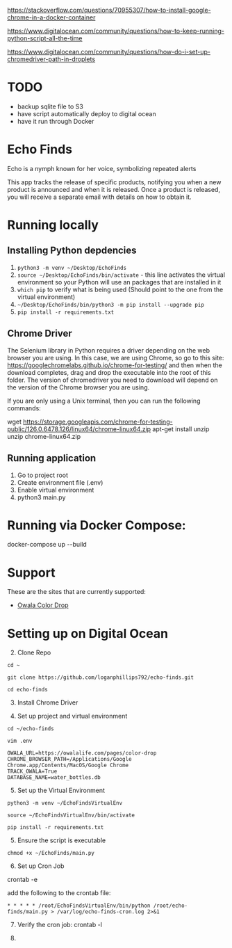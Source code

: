 https://stackoverflow.com/questions/70955307/how-to-install-google-chrome-in-a-docker-container

https://www.digitalocean.com/community/questions/how-to-keep-running-python-script-all-the-time

https://www.digitalocean.com/community/questions/how-do-i-set-up-chromedriver-path-in-droplets



# TODO

- backup sqlite file to S3
- have script automatically deploy to digital ocean
- have it run through Docker

# Echo Finds

Echo is a nymph known for her voice, symbolizing repeated alerts

This app tracks the release of specific products, notifying you when a new product is announced and when it is released. Once a product is released, you will receive a separate email with details on how to obtain it.

# Running locally

## Installing Python depdencies

1. ```python3 -m venv ~/Desktop/EchoFinds```
2. ```source ~/Desktop/EchoFinds/bin/activate``` - this line activates the virtual environment so your Python will use an packages that are installed in it
3. ```which pip``` to verify what is being used (Should point to the one from the virtual environment)
4. ```~/Desktop/EchoFinds/bin/python3 -m pip install --upgrade pip```
5. ```pip install -r requirements.txt```

## Chrome Driver

The Selenium library in Python requires a driver depending on the web browser you are using. In this case, we are using Chrome, so go to this site: https://googlechromelabs.github.io/chrome-for-testing/ and then when the download completes, drag and drop the executable into the root of this folder. The version of chromedriver you need to download will depend on the version of the Chrome browser you are using.

If you are only using a Unix terminal, then you can run the following commands:

wget https://storage.googleapis.com/chrome-for-testing-public/126.0.6478.126/linux64/chrome-linux64.zip
apt-get install unzip
unzip chrome-linux64.zip


## Running application

1. Go to project root
2. Create environment file (.env)
3. Enable virtual environment
4. python3 main.py

# Running via Docker Compose:

docker-compose up --build


# Support

These are the sites that are currently supported:

- [Owala Color Drop](https://owalalife.com/pages/color-drop)

# Setting  up on Digital Ocean


2. Clone Repo

`cd ~`

`git clone https://github.com/loganphillips792/echo-finds.git`

`cd echo-finds`

3. Install Chrome Driver 

4. Set up project and virtual environment

`cd ~/echo-finds`

`vim .env`

```
OWALA_URL=https://owalalife.com/pages/color-drop
CHROME_BROWSER_PATH=/Applications/Google Chrome.app/Contents/MacOS/Google Chrome
TRACK_OWALA=True
DATABASE_NAME=water_bottles.db
```

5. Set up the Virtual Environment

`python3 -m venv ~/EchoFindsVirtualEnv`

`source ~/EchoFindsVirtualEnv/bin/activate`

`pip install -r requirements.txt`


5. Ensure the script is executable

`chmod +x ~/EchoFinds/main.py`

6. Set up Cron Job

crontab -e

add the following to the crontab file:

`* * * * * /root/EchoFindsVirtualEnv/bin/python /root/echo-finds/main.py > /var/log/echo-finds-cron.log 2>&1`

7. Verify the cron job: crontab -l

8. 